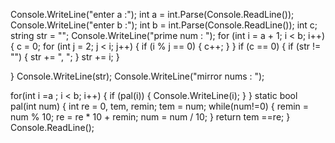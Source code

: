 Console.WriteLine("enter a :");
int a = int.Parse(Console.ReadLine());
Console.WriteLine("enter b :");
int b = int.Parse(Console.ReadLine());
int c;
string str = "";
Console.WriteLine("prime num : ");
for (int i = a + 1; i < b; i++)
{
    c = 0;
    for (int j = 2; j < i; j++)
    {
        if (i % j == 0)
        {
            c++;
        }
    }
    if (c == 0)
    {
        if (str != "")
        {
            str += ", ";
        }
        str += i;
    }


   
}
Console.WriteLine(str);
Console.WriteLine("mirror nums : ");

for(int i =a ; i < b; i++)
{
    if (pal(i))
    {
        Console.WriteLine(i);
    }
}
static bool pal(int num)
{
    int re = 0, tem, remin;
    tem = num;
    while(num!=0)
    {
        remin = num % 10;
        re = re * 10 + remin;
        num = num / 10;
    }
    return tem ==re;
}
Console.ReadLine(); 
